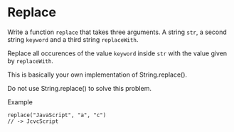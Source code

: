 # Replace

Write a function `replace` that takes three arguments. A string `str`, a second string `keyword` and a third string `replaceWith`.

Replace all occurences of the value `keyword` inside `str` with the value given by `replaceWith`.

This is basically your own implementation of String.replace().

Do not use String.replace() to solve this problem.

Example
```
replace("JavaScript", "a", "c")
// -> JcvcScript
```
